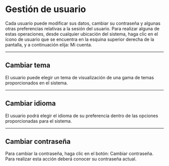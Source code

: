 # Gestión de usuario

Cada usuario puede modificar sus datos, cambiar su contraseña y algunas otras preferencias relativas a la sesión del usuario. Para realizar alguna de estas operaciones, desde cualquier ubicación del sistema, haga clic en el ícono de usuario que se encuentra en la esquina superior derecha de la pantalla, y a continuación elija: Mi cuenta.

---

## Cambiar tema

El usuario puede elegir un tema de visualización de una gama de temas proporcionados en el sistema.

---

## Cambiar idioma

El usuario podrá elegir el idioma de su preferencia dentro de las opciones proporcionadas para el sistema.

---

## Cambiar contraseña

Para cambiar la contraseña, haga clic en el botón: Cambiar contraseña. Para realizar esta acción deberá conocer su contraseña actual.
